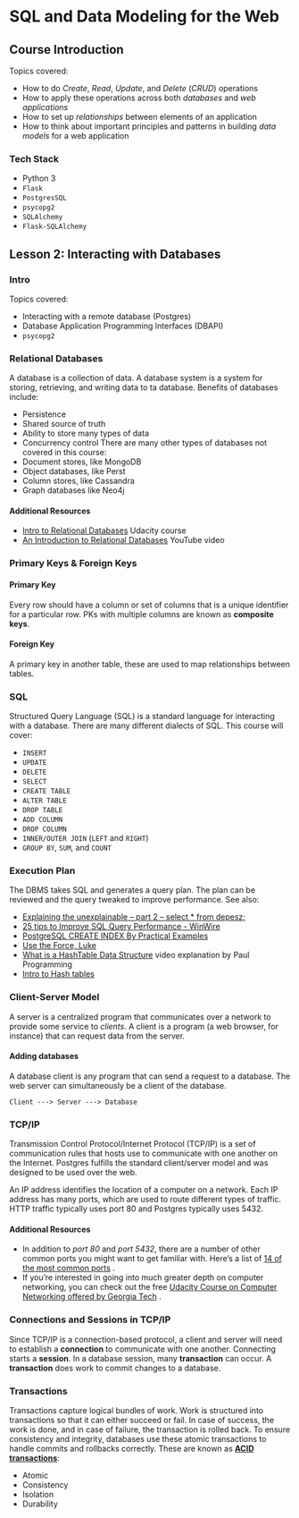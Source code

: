 # SQL and Data Modeling for the Web
## Course Introduction
Topics covered:
* How to do *Create*, *Read*, *Update*, and *Delete* (*CRUD*) operations
* How to apply these operations across both *databases* and *web applications*
* How to set up *relationships* between elements of an application
* How to think about important principles and patterns in building *data models* for a web application
### Tech Stack
* Python 3
* `Flask`
* `PostgresSQL`
* `psycopg2`
* `SQLAlchemy`
* `Flask-SQLAlchemy`
## Lesson 2: Interacting with Databases
### Intro
Topics covered:
* Interacting with a remote database (Postgres)
* Database Application Programming Interfaces (DBAPI)
* `psycopg2`

### Relational Databases
A database is a collection of data. A database system is a system for storing, retrieving, and writing data to ta database. Benefits of databases include:
* Persistence
* Shared source of truth
* Ability to store many types of data
* Concurrency control
  There are many other types of databases not covered in this course:
* Document stores, like MongoDB
* Object databases, like Perst
* Column stores, like Cassandra
* Graph databases like Neo4j
#### Additional Resources
*  [Intro to Relational Databases](https://www.udacity.com/course/intro-to-relational-databases--ud197)  Udacity course
*  [An Introduction to Relational Databases](https://www.youtube.com/watch?v=z2kbsG8zsLM)  YouTube video

### Primary Keys & Foreign Keys
#### Primary Key
Every row should have a column or set of columns that is a unique identifier for a particular row. PKs with multiple columns are known as **composite keys**.
#### Foreign Key
A primary key in another table, these are used to map relationships between tables.

### SQL
Structured Query Language (SQL) is a standard language for interacting with a database. There are many different dialects of SQL. This course will cover:
* `INSERT`
* `UPDATE`
* `DELETE`
* `SELECT`
* `CREATE TABLE`
* `ALTER TABLE`
* `DROP TABLE`
* `ADD COLUMN`
* `DROP COLUMN`
* `INNER/OUTER JOIN` (`LEFT` and `RIGHT`)
* `GROUP BY`, `SUM`, and `COUNT`
### Execution Plan
The DBMS takes SQL and generates a query plan. The plan can be reviewed and the query tweaked to improve performance. See also:
* [Explaining the unexplainable – part 2 – select * from depesz;](https://www.depesz.com/2013/04/27/explaining-the-unexplainable-part-2/#seq-scan)
* [25 tips to Improve SQL Query Performance - WinWire](https://www.winwire.com/25-tips-to-improve-sql-query-performance/)
* [PostgreSQL CREATE INDEX By Practical Examples](http://www.postgresqltutorial.com/postgresql-indexes/postgresql-create-index/)
* [Use the Force, Luke](https://i.imgflip.com/3oakl8.jpg)
* [What is a HashTable Data Structure](https://www.youtube.com/watch?v=MfhjkfocRR0)  video explanation by Paul Programming
*  [Intro to Hash tables](https://www.slideshare.net/AmyHua/intro-to-hash-tables)
### Client-Server Model
A server is a centralized program that communicates over a network to provide some service to *clients*. A client is a program (a web browser, for instance) that can request data from the server.
#### Adding databases
A database client is any program that can send a request to a database. The web server can simultaneously be a client of the database.

```
Client ---> Server ---> Database
```

### TCP/IP
Transmission Control Protocol/Internet Protocol (TCP/IP) is a set of communication rules that hosts use to communicate with one another on the Internet. Postgres fulfills the standard client/server model and was designed to be used over the web.

An IP address identifies the location of a computer on a network. Each IP address has many ports, which are used to route different types of traffic. HTTP traffic typically uses port 80 and Postgres typically uses 5432.

#### Additional Resources
* In addition to *port 80* and *port 5432*, there are a number of other common ports you might want to get familiar with. Here’s a list of  [14 of the most common ports](https://opensource.com/article/18/10/common-network-ports) .
* If you’re interested in going into much greater depth on computer networking, you can check out the free  [Udacity Course on Computer Networking offered by Georgia Tech](https://www.udacity.com/course/computer-networking--ud436) .

### Connections and Sessions in TCP/IP
Since TCP/IP is a connection-based protocol, a client and server will need to establish a **connection** to communicate with one another. Connecting starts a **session**. In a database session, many **transaction** can occur. A **transaction** does work to commit changes to a database.
### Transactions
Transactions capture logical bundles of work. Work is structured into transactions so that it can either succeed or fail. In case of success, the work is done, and in case of failure, the transaction is rolled back. To ensure consistency and integrity, databases use these atomic transactions to handle commits and rollbacks correctly. These are known as **[ACID transactions](https://www.geeksforgeeks.org/acid-properties-in-dbms/)**:
* Atomic
* Consistency
* Isolation
* Durability
